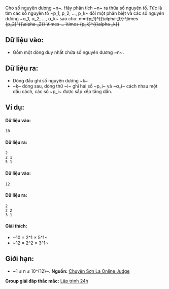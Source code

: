 Cho số nguyên dương ~n~. Hãy phân tích ~n~ ra thừa số nguyên tố. Tức là tìm các số nguyên tố ~p_1, p_2, …, p_k~ đôi một phân biệt và các số nguyên dương ~α_1, α_2, …, α_k~ sao cho:
~~n = {p_1}^{{\alpha _1}} \times {p_2}^{{\alpha _2}} \times ... \times {p_k}^{{\alpha _k}}~~

## Dữ liệu vào:
- Gồm một dòng duy nhất chứa số nguyên dương ~n~.

## Dữ liệu ra:
- Dòng đầu ghi số nguyên dương ~k~
- ~k~ dòng sau, dòng thứ ~i~ ghi hai số ~p_i~ và ~α_i~ cách nhau một dấu cách, các số ~p_i~ được sắp xếp tăng dần.

## Ví dụ:
#### Dữ liệu vào:
```
10
```

#### Dữ liệu ra:
```
2
2 1
5 1
```

#### Dữ liệu vào:
```
12
```

#### Dữ liệu ra:
```
2
2 2
3 1
```

#### Giải thích:
- ~10 = 2^1 × 5^1~
- ~12 = 2^2 × 3^1~

## Giới hạn:
- ~1 ≤ n ≤ 10^{12}~.
**Nguồn:** [Chuyên Sơn La Online Judge](http://csloj.ddns.net/)

**Group giải đáp thắc mắc:** [Lập trình 24h](https://www.facebook.com/groups/1386904321519984)